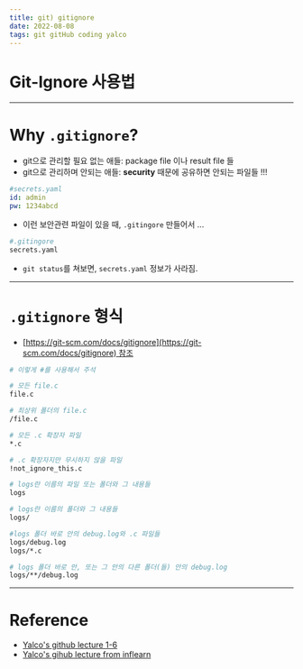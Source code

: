 ```yaml
---
title: git) gitignore
date: 2022-08-08
tags: git gitHub coding yalco
---
```


# Git-Ignore 사용법

---

# Why `.gitignore`?

- git으로 관리할 필요 없는 애들: package file 이나 result file 들
- git으로 관리하며 안되는 애들: **security** 때문에 공유하면 안되는 파일들 !!!
```YAML
#secrets.yaml
id: admin
pw: 1234abcd
```
- 이런 보안관련 파일이 있을 때, `.gitingore` 만들어서 ...
```zsh
#.gitingore
secrets.yaml
```
- `git status`를 쳐보면, `secrets.yaml` 정보가 사라짐.

---

# `.gitignore` 형식

- [https://git-scm.com/docs/gitignore](https://git-scm.com/docs/gitignore) 참조

```zsh
# 이렇게 #를 사용해서 주석 

# 모든 file.c 
file.c 

# 최상위 폴더의 file.c 
/file.c 

# 모든 .c 확장자 파일 
*.c 

# .c 확장자지만 무시하지 않을 파일
!not_ignore_this.c 

# logs란 이름의 파일 또는 폴더와 그 내용들 
logs 

# logs란 이름의 폴더와 그 내용들 
logs/ 

#logs 폴더 바로 안의 debug.log와 .c 파일들 
logs/debug.log 
logs/*.c 

# logs 폴더 바로 안, 또는 그 안의 다른 폴더(들) 안의 debug.log 
logs/**/debug.log
```


---

# Reference

- [Yalco's github lecture 1-6](https://www.yalco.kr/@git-github/1-6/)
- [Yalco's gihub lecture from inflearn](https://www.inflearn.com/course/%EC%A0%9C%EB%8C%80%EB%A1%9C-%ED%8C%8C%EB%8A%94-%EA%B9%83/dashboard)
